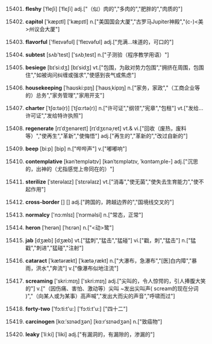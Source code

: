 15401. **fleshy**
[ˈfleʃi]  [ˈflɛʃi]
adj.["（似）肉的","多肉的","肥胖的","肉质的"]  

15402. **capitol**
['kæpɪtl]  ['kæpɪtl]
n.["美国国会大厦","古罗马Jupiter神殿","(c-)<美>州议会大厦"]  

15403. **flavorful**
['fleɪvəfʊl]  ['fleɪvəfʊl]
adj.["充满…味道的，可口的"]  

15404. **subtest**
[sʌb'test]  ['sʌbˌtest]
n.["子测验（程序教学用语）"]  

15405. **besiege**
[bɪˈsi:dʒ]  [bɪˈsidʒ]
vt.["包围，为敌对势力包围","拥挤在周围，包围住","如被询问纠缠或强求","使感到丧气或焦虑"]  

15406. **housekeeping**
[ˈhaʊski:pɪŋ]  [ˈhaʊsˌkipɪŋ]
n.["家务，家政","（工商企业等的）总务","家务管理","家用开支"]  

15407. **charter**
[ˈtʃɑ:tə(r)]  [ˈtʃɑ:rtə(r)]
n.["许可证","纲领","宪章","包租"]  vt.["发给…许可证","发给特许执照"]  

15408. **regenerate**
[rɪˈdʒenəreɪt]  [rɪˈdʒɛnəˌret]
vt.& vi.["回收（废热，废料等）","使再生","革新","使悔悟"]  adj.["再生的","革新的","改过自新的"]  

15409. **beep**
[bi:p]  [bip]
n.["哔哔声"]  v.["嘟嘟响"]  

15410. **contemplative**
[kənˈtemplətɪv]  [kənˈtɛmplətɪv, ˈkɑntəmˌple-]
adj.["沉思的，出神的（尤指感觉上帝同在的）"]  

15411. **sterilize**
[ˈsterəlaɪz]  [ˈstɛrəlaɪz]
vt.["消毒","使无菌","使失去生育能力","使不起作用"]  

15412. **cross-border**
[]  []
adj.["跨国的，跨越边界的","国境线交叉的"]  

15413. **normalcy**
['nɔ:mlsɪ]  [ˈnɔrməlsi]
n.["常态，正常"]  

15414. **heron**
[ˈherən]  [ˈhɛrən]
n.["<动>鹭"]  

15415. **jab**
[dʒæb]  [dʒæb]
vt.["猛刺","猛击","猛碰"]  vi.["戳，刺","猛击"]  n.["猛戳","刺进","猛碰","注射"]  

15416. **cataract**
[ˈkætərækt]  [ˈkætəˌrækt]
n.["大瀑布，急瀑布","[医]白内障","暴雨，洪水","奔流"]  v.["像瀑布似地注流"]  

15417. **screaming**
['skri:mɪŋ]  ['skri:mɪŋ]
adj.["尖叫的，令人惊愕的，引人捧腹大笑的"]  v.["（因伤痛、害怕、激动等）尖叫 ~发出尖叫声( scream的现在分词 )","（向某人或为某事）高声喊","发出大而尖的声音","呼啸而过"]  

15418. **forty-two**
['fɔ:ti:t'u:]  ['fɔ:ti:t'u:]
["四十二"]  

15419. **carcinogen**
[kɑ:ˈsɪnədʒən]  [kɑ:rˈsɪnədʒən]
n.["致癌物"]  

15420. **leaky**
[ˈli:ki]  [ˈliki]
adj.["有漏洞的，有漏隙的，渗漏的"]  

